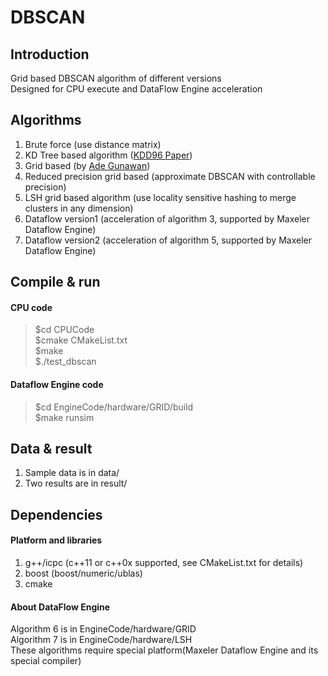 DBSCAN
======

## Introduction  
Grid based DBSCAN algorithm of different versions  
Designed for CPU execute and DataFlow Engine acceleration  

## Algorithms  
1. Brute force (use distance matrix)  
2. KD Tree based algorithm ([KDD96 Paper](https://www.aaai.org/Papers/KDD/1996/KDD96-037.pdf))  
3. Grid based (by [Ade Gunawan](http://alexandria.tue.nl/extra1/afstversl/wsk-i/gunawan2013.pdf))  
4. Reduced precision grid based (approximate DBSCAN with controllable precision)  
5. LSH grid based algorithm (use locality sensitive hashing to merge clusters in any dimension)  
6. Dataflow version1 (acceleration of algorithm 3, supported by Maxeler Dataflow Engine)  
7. Dataflow version2 (acceleration of algorithm 5, supported by Maxeler Dataflow Engine)  

## Compile & run  
#### CPU code  
>  $cd CPUCode  
>  $cmake CMakeList.txt  
>  $make  
>  $./test_dbscan  

#### Dataflow Engine code  
>  $cd EngineCode/hardware/GRID/build  
>  $make runsim  

## Data & result  
1. Sample data is in data/  
2. Two results are in result/ 

## Dependencies  
#### Platform and libraries  
1. g++/icpc (c++11 or c++0x supported, see CMakeList.txt for details)  
2. boost  (boost/numeric/ublas)  
3. cmake  

#### About DataFlow Engine   
Algorithm 6 is in EngineCode/hardware/GRID  
Algorithm 7 is in EngineCode/hardware/LSH  
These algorithms require special platform(Maxeler Dataflow Engine and its special compiler)  

